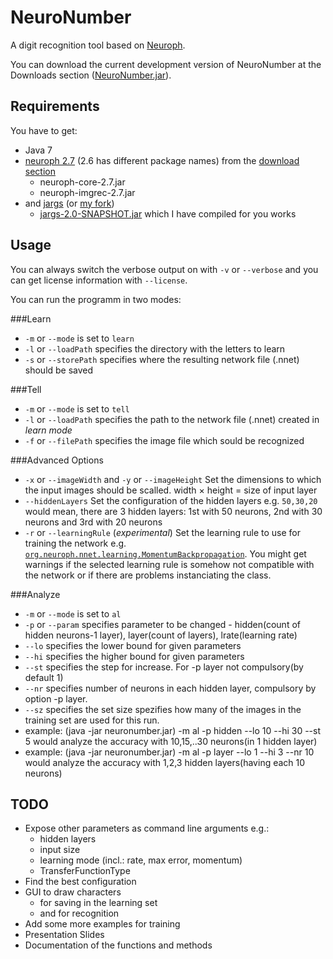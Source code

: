 ﻿NeuroNumber
===========

A digit recognition tool based on [Neuroph](http://neuroph.sourceforge.net/).

You can download the current development version of NeuroNumber at the Downloads section ([NeuroNumber.jar](https://github.com/downloads/white-gecko/NeuroNumber/NeuroNumber.jar)).

Requirements
------------
You have to get:
  * Java 7
  * [neuroph 2.7](http://sourceforge.net/projects/neuroph/files/neuroph-2.7/neuroph-2.7.zip/download) (2.6 has different package names) from the [download section](http://neuroph.sourceforge.net/download.html)
    * neuroph-core-2.7.jar
    * neuroph-imgrec-2.7.jar
  * and [jargs](https://github.com/purcell/jargs) (or [my fork](https://github.com/white-gecko/jargs))
    * [jargs-2.0-SNAPSHOT.jar](https://github.com/downloads/white-gecko/jargs/jargs-2.0-SNAPSHOT.jar)
 which I have compiled for you works

Usage
-----
You can always switch the verbose output on with `-v` or `--verbose` and you can get license information with `--license`.

You can run the programm in two modes:

###Learn
  * `-m` or `--mode` is set to `learn`
  * `-l` or `--loadPath` specifies the directory with the letters to learn
  * `-s` or `--storePath` specifies where the resulting network file (.nnet) should be saved

###Tell
  * `-m` or `--mode` is set to `tell`
  * `-l` or `--loadPath` specifies the path to the network file (.nnet) created in *learn mode*
  * `-f` or `--filePath` specifies the image file which sould be recognized

###Advanced Options
  * `-x` or `--imageWidth` and `-y` or `--imageHeight` Set the dimensions to which the input images should be scalled. width × height = size of input layer
  * `--hiddenLayers` Set the configuration of the hidden layers e.g. `50,30,20` would mean, there are 3 hidden layers: 1st with 50 neurons, 2nd with 30 neurons and 3rd with 20 neurons
  * `-r` or `--learningRule` (*experimental*) Set the learning rule to use for training the network e.g. [`org.neuroph.nnet.learning.MomentumBackpropagation`](http://neuroph.sourceforge.net/javadoc/org/neuroph/nnet/learning/MomentumBackpropagation.html). You might get warnings if the selected learning rule is somehow not compatible with the network or if there are problems instanciating the class.

###Analyze
  * `-m` or `--mode` is set to `al`
  * `-p` or `--param` specifies parameter to be changed - hidden(count of hidden neurons-1 layer), layer(count of layers), lrate(learning rate)
  * `--lo` specifies the lower bound for given parameters
  * `--hi` specifies the higher bound for given parameters
  * `--st` specifies the step for increase. For -p layer not compulsory(by default 1)
  * `--nr` specifies number of neurons in each hidden layer, compulsory by option -p layer.
  * `--sz` specifies the set size spezifies how many of the images in the training set are used for this run.
  * example: (java -jar neuronumber.jar) -m al -p hidden --lo 10 --hi 30 --st 5 would analyze the accuracy with 10,15,..30 neurons(in 1 hidden layer)
  * example: (java -jar neuronumber.jar) -m al -p layer --lo 1 --hi 3 --nr 10 would analyze the accuracy with 1,2,3 hidden layers(having each 10 neurons)



TODO
----

  * Expose other parameters as command line arguments e.g.:
    * hidden layers
    * input size
    * learning mode (incl.: rate, max error, momentum)
    * TransferFunctionType
  * Find the best configuration
  * GUI to draw characters
    * for saving in the learning set
    * and for recognition
  * Add some more examples for training
  * Presentation Slides
  * Documentation of the functions and methods
